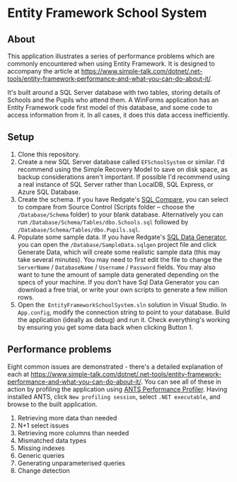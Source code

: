 # Entity Framework School System

## About
This application illustrates a series of performance problems which are commonly encountered when using Entity Framework. It is designed to accompany the article at https://www.simple-talk.com/dotnet/.net-tools/entity-framework-performance-and-what-you-can-do-about-it/.

It's built around a SQL Server database with two tables, storing details of Schools and the Pupils who attend them. A WinForms application has an Entity Framework code first model of this database, and some code to access information from it. In all cases, it does this data access inefficiently.

## Setup
1. Clone this repository.
2. Create a new SQL Server database called `EFSchoolSystem` or similar. I'd recommend using the Simple Recovery Model to save on disk space, as backup considerations aren't important. If possible I'd recommend using a real instance of SQL Server rather than LocalDB, SQL Express, or Azure SQL Database.
3. Create the schema. If you have Redgate's [SQL Compare](http://www.red-gate.com/products/sql-development/sql-compare/), you can select to compare from Source Control (Scripts folder – choose the `/Database/Schema` folder) to your blank database. Alternatively you can run `/Database/Schema/Tables/dbo.Schools.sql` followed by `/Database/Schema/Tables/dbo.Pupils.sql`.
4. Populate some sample data. If you have Redgate's [SQL Data Generator](http://www.red-gate.com/products/sql-development/sql-data-generator/), you can open the `/Database/SampleData.sqlgen` project file and click Generate Data, which will create some realistic sample data (this may take several minutes). You may need to first edit the file to change the `ServerName` / `DatabaseName` / `Username` / `Password` fields. You may also want to tune the amount of sample data generated depending on the specs of your machine. If you don’t have Sql Data Generator you can download a free trial, or write your own scripts to generate a few million rows.
5. Open the` EntityFrameworkSchoolSystem.sln` solution in Visual Studio. In `App.config`, modify the connection string to point to your database. Build the application (ideally as debug) and run it. Check everything's working by ensuring you get some data back when  clicking Button 1.

## Performance problems
Eight common issues are demonstrated - there's a detailed explanation of each at https://www.simple-talk.com/dotnet/.net-tools/entity-framework-performance-and-what-you-can-do-about-it/. You can see all of these in action by profiling the application using [ANTS Performance Profiler](http://www.red-gate.com/products/dotnet-development/ants-performance-profiler/). Having installed ANTS, click `New profiling session`, select `.NET executable`, and browse to the built application.

1. Retrieving more data than needed
2. N+1 select issues
3. Retrieving more columns than needed
4. Mismatched data types
5. Missing indexes
6. Generic queries
7. Generating unparameterised queries
8. Change detection
